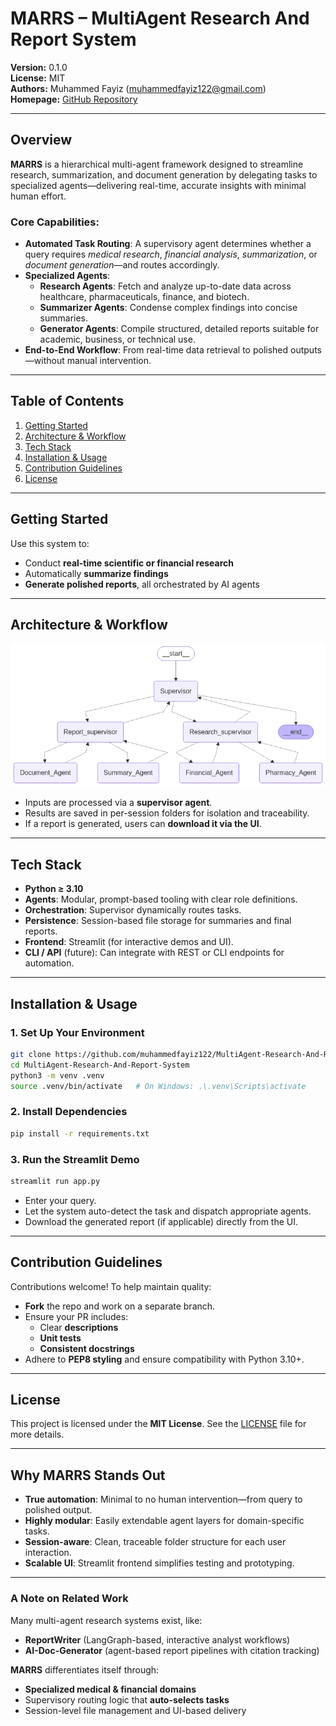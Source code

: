 # MARRS – MultiAgent Research And Report System

**Version:** 0.1.0  
**License:** MIT  
**Authors:** Muhammed Fayiz (<muhammedfayiz122@gmail.com>)  
**Homepage:** [GitHub Repository](https://github.com/muhammedfayiz122/MultiAgent-Research-And-Report-System)

---

##  Overview

**MARRS** is a hierarchical multi-agent framework designed to streamline research, summarization, and document generation by delegating tasks to specialized agents—delivering real-time, accurate insights with minimal human effort.

### Core Capabilities:
- **Automated Task Routing**: A supervisory agent determines whether a query requires *medical research*, *financial analysis*, *summarization*, or *document generation*—and routes accordingly.
- **Specialized Agents**:
  - **Research Agents**: Fetch and analyze up-to-date data across healthcare, pharmaceuticals, finance, and biotech.
  - **Summarizer Agents**: Condense complex findings into concise summaries.
  - **Generator Agents**: Compile structured, detailed reports suitable for academic, business, or technical use.
- **End-to-End Workflow**: From real-time data retrieval to polished outputs—without manual intervention.

---

##  Table of Contents

1. [Getting Started](#getting-started)  
2. [Architecture & Workflow](#architecture--workflow)  
3. [Tech Stack](#tech-stack)  
4. [Installation & Usage](#installation--usage)  
5. [Contribution Guidelines](#contribution-guidelines)  
6. [License](#license)

---

##  Getting Started

Use this system to:

- Conduct **real-time scientific or financial research**
- Automatically **summarize findings**
- **Generate polished reports**, all orchestrated by AI agents

---

##  Architecture & Workflow


![MARRS Architecture & Workflow](img/graph.png)

- Inputs are processed via a **supervisor agent**.
- Results are saved in per-session folders for isolation and traceability.
- If a report is generated, users can **download it via the UI**.

---

##  Tech Stack

- **Python ≥ 3.10**
- **Agents**: Modular, prompt-based tooling with clear role definitions.
- **Orchestration**: Supervisor dynamically routes tasks.
- **Persistence**: Session-based file storage for summaries and final reports.
- **Frontend**: Streamlit (for interactive demos and UI).
- **CLI / API** (future): Can integrate with REST or CLI endpoints for automation.

---

##  Installation & Usage

### 1. Set Up Your Environment
```bash
git clone https://github.com/muhammedfayiz122/MultiAgent-Research-And-Report-System.git
cd MultiAgent-Research-And-Report-System
python3 -m venv .venv
source .venv/bin/activate   # On Windows: .\.venv\Scripts\activate
```

### 2. Install Dependencies
```bash
pip install -r requirements.txt
```

### 3. Run the Streamlit Demo
```bash
streamlit run app.py
```
- Enter your query.
- Let the system auto-detect the task and dispatch appropriate agents.
- Download the generated report (if applicable) directly from the UI.

---

##  Contribution Guidelines

Contributions welcome! To help maintain quality:

- **Fork** the repo and work on a separate branch.
- Ensure your PR includes:
  - Clear **descriptions**
  - **Unit tests**
  - **Consistent docstrings**
- Adhere to **PEP8 styling** and ensure compatibility with Python 3.10+.

---

##  License

This project is licensed under the **MIT License**. See the [LICENSE](LICENSE) file for more details.

---

##  Why MARRS Stands Out

- **True automation**: Minimal to no human intervention—from query to polished output.
- **Highly modular**: Easily extendable agent layers for domain-specific tasks.
- **Session-aware**: Clean, traceable folder structure for each user interaction.
- **Scalable UI**: Streamlit frontend simplifies testing and prototyping.

---

###  A Note on Related Work

Many multi-agent research systems exist, like:
- **ReportWriter** (LangGraph-based, interactive analyst workflows)  
- **AI-Doc-Generator** (agent-based report pipelines with citation tracking)  

**MARRS** differentiates itself through:
- **Specialized medical & financial domains**  
- Supervisory routing logic that **auto-selects tasks**  
- Session-level file management and UI-based delivery
